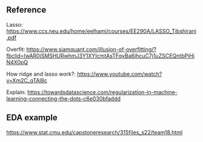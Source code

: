 ## Reference

Lasso: https://www.ccs.neu.edu/home/eelhami/courses/EE290A/LASSO_Tibshirani.pdf

Overfit: https://www.siamquant.com/illusion-of-overfitting/?fbclid=IwAR0jSMSHURwhmJ3Y1XYIcmtAsTFqyBa6ihcuC7j1uZSCEQntbPiHiN4X0pQ

How ridge and lasso work?: https://www.youtube.com/watch?v=Xm2C_gTAl8c

Explain: https://towardsdatascience.com/regularization-in-machine-learning-connecting-the-dots-c6e030bfaddd

## EDA example

https://www.stat.cmu.edu/capstoneresearch/315files_s22/team18.html
